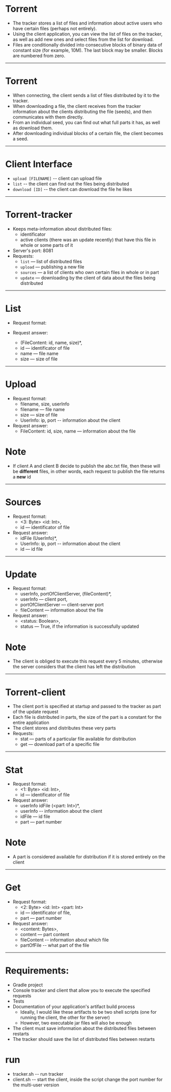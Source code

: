 # Torrent
* The tracker stores a list of files and information about active users who have certain files (perhaps not entirely).
* Using the client application, you can view the list of files on the tracker, as well as add new ones and select files from the list for download.
* Files are conditionally divided into consecutive blocks of binary data of constant size (for example, 10M). The last block may be smaller. Blocks are numbered from zero.

---

# Torrent
* When connecting, the client sends a list of files distributed by it to the tracker.
* When downloading a file, the client receives from the tracker information about the clients distributing the file (seeds), and then communicates with them directly.
* From an individual seed, you can find out what full parts it has, as well as download them.
* After downloading individual blocks of a certain file, the client becomes a seed.

---
# Client Interface
* `upload [FILENAME]` -- client can upload file
* `list` -- the client can find out the files being distributed
* `download [ID]` -- the client can download the file he likes

---
# Torrent-tracker
* Keeps meta-information about distributed files:
    * identificator
    * active clients (there was an update recently) that have this file in whole or some parts of it
* Server's port: 8081
* Requests:
    * `list` — list of distributed files
    * `upload` — publishing a new file
    * `sources` — a list of clients who own certain files in whole or in part
    * `update` — downloading by the client of data about the files being distributed
    
---
# List
* Request format:

* Request answer:
    * (FileContent: id, name, size)*,
    * id — identificator of file
    * name — file name
    * size — size of file

---
# Upload
* Request format:
    * filename, size, userInfo
    * filename — file name
    * size — size of file
    * UserInfo: ip, port -- information about the client
* Request answer:
    * FileContent: id, size, name — information about the file

# Note
* If client A and client B decide to publish the abc.txt file, then these will be **different** files, in other words, each request to publish the file returns a **new** id

---

# Sources

* Request format:
    * <3: Byte> <id: Int>,
    * id — identificator of file
* Request answer:
    * idFile (UserInfo)*,
    * UserInfo: ip, port -- information about the client
    * id — id file
---

# Update

* Request format:
    * userInfo, portOfClientServer, (fileContent)*,
    * userInfo — client port,
    * portOfClientServer — client-server port
    * fileContent — information about the file
* Request answer:
    * <status: Boolean>,
    * status — True, if the information is successfully updated

# Note
* The client is obliged to execute this request every 5 minutes, otherwise the server considers that the client has left the distribution
---
# Torrent-client
* The client port is specified at startup and passed to the tracker as part of the update request
* Each file is distributed in parts, the size of the part is a constant for the entire application
* The client stores and distributes these very parts
* Requests:
    * stat — parts of a particular file available for distribution
    * get — download part of a specific file

---

# Stat

* Request format:
    * <1: Byte> <id: Int>,
    * id — identificator of file
* Request answer:
    * userInfo idFile (<part: Int>)*,
    * userInfo -- information about the client
    * idFile — id file
    * part — part number

# Note

* A part is considered available for distribution if it is stored entirely on the client
---
# Get
* Request format:
    * <2: Byte> <id: Int> <part: Int>
    * id — identificator of file,
    * part — part number
* Request answer:
    * <content: Bytes>,
    * content — part content
    * fileContent -- information about which file
    * partOfFile -- what part of the file
---

# Requirements:
* Gradle project
* Console tracker and client that allow you to execute the specified requests
* Tests
* Documentation of your application's artifact build process
     * Ideally, I would like these artifacts to be two shell scripts
       (one for running the client, the other for the server)
     * However, two executable jar files will also be enough
* The client must save information about the distributed files between restarts
* The tracker should save the list of distributed files between restarts

# run
* tracker.sh -- run tracker
* client.sh -- start the client, inside the script change the port number for the multi-user version

